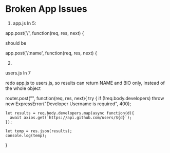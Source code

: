 # Broken App Issues

1) app.js ln 5:

app.post('/', function(req, res, next) {

should be
 
app.post('/:name', function(req, res, next) {

2)
users.js ln 7

redo app.js to users.js, so results can return NAME and BIO only, instead of the whole object

router.post("", function(req, res, next){
  try {
    if (!req.body.developers) throw new ExpressError("Developer Username is required", 400);


    let results = req.body.developers.map(async function(d){
      await axios.get(`https://api.github.com/users/${d}`);
    });

    let temp = res.json(results);
    console.log(temp);
  }